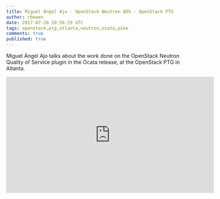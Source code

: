 ```yaml
---
title: Miguel Ángel Ajo - OpenStack Neutron QOS - OpenStack PTG
author: rbowen
date: 2017-07-20 19:59:29 UTC
tags: openstack,ptg,atlanta,neutron,ocata,pike
comments: true
published: true
---
```


Miguel Ángel Ajo talks about the work done on the OpenStack Neutron Quality of Service plugin in the Ocata release, at the OpenStack PTG in Altanta.

<iframe width="560" height="315" src="https://www.youtube.com/embed/ZLL_zbe9jH8?list=PLOuHvpVx7kYksG0NFaCaQsSkrUlj3Oq4S" frameborder="0" allowfullscreen></iframe>
